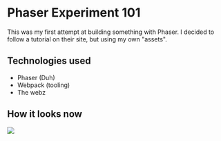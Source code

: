 # Phaser Experiment 101

This was my first attempt at building something with Phaser. I decided to follow a tutorial on their site, but using my own "assets".

## Technologies used

- Phaser (Duh)
- Webpack (tooling)
- The webz

## How it looks now

![]('https://s3-us-west-2.amazonaws.com/ga.graphics/screenshot.png')
